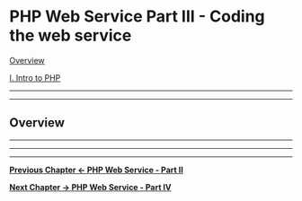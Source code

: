 # PHP Web Service Part III - Coding the web service

[Overview](#overview)

[I. Intro to PHP](#intro-to-php)



<hr><hr>

<a id="overview" />

## Overview



<hr>




<hr><hr>

**[Previous Chapter <- PHP Web Service - Part II](HW-php-web-service-2.md)**

**[Next Chapter -> PHP Web Service - Part IV](HW-php-web-service-4.md)**
